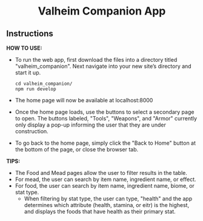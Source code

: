 <h1 align="center">
  Valheim Companion App
</h1>

## Instructions

**HOW TO USE:**
  - To run the web app, first download the files into a directory titled "valheim_companion". Next navigate into your new site’s directory and start it up.

    ```shell
    cd valheim_companion/
    npm run develop
    ```
  - The home page will now be available at localhost:8000
  - Once the home page loads, use the buttons to select a secondary page to open. The buttons labeled, "Tools", "Weapons", and "Armor" currently only display a pop-up informing the user that they are under construction.
  - To go back to the home page, simply click the "Back to Home" button at the bottom of the page, or close the browser tab.

**TIPS:**
  - The Food and Mead pages allow the user to filter results in the table. 
  - For mead, the user can search by item name, ingredient name, or effect. 
  - For food, the user can search by item name, ingredient name, biome, or stat type.
    - When filtering by stat type, the user can type, "health" and the app determines which attribute (health, stamina, or eitr) is the highest, and displays the foods that have health as their primary stat.